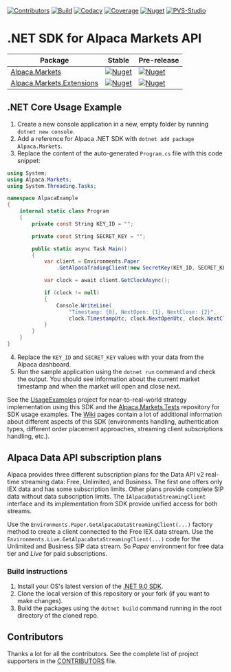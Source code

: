 [![Contributors](https://img.shields.io/github/all-contributors/alpacahq/alpaca-trade-api-csharp?logo=github)](https://github.com/alpacahq/alpaca-trade-api-csharp/blob/main/CONTRIBUTORS.md)
[![Build](https://github.com/alpacahq/alpaca-trade-api-csharp/actions/workflows/release.yml/badge.svg?branch=main)](https://github.com/alpacahq/alpaca-trade-api-csharp/actions)
[![Codacy](https://img.shields.io/codacy/grade/7659cd4379964ef190a1088aa879350a?logo=codacy)](https://app.codacy.com/gh/OlegRa/Alpaca.Markets/dashboard?utm_source=gh&utm_medium=referral&utm_content=&utm_campaign=Badge_grade)
[![Coverage](https://app.codacy.com/project/badge/Coverage/7659cd4379964ef190a1088aa879350a)](https://app.codacy.com/gh/OlegRa/Alpaca.Markets/dashboard?utm_source=gh&utm_medium=referral&utm_content=&utm_campaign=Badge_coverage)
[![Nuget](https://img.shields.io/nuget/dt/Alpaca.Markets?logo=NuGet)](https://www.nuget.org/stats/packages/Alpaca.Markets?groupby=Version)
[![PVS-Studio](https://img.shields.io/badge/PVS--Studio-0-blue?logo=opensourceinitiative&logoColor=white&logoWidth=16)](https://pvs-studio.com/pvs-studio/?utm_source=website&utm_medium=github&utm_campaign=open_source)

# .NET SDK for Alpaca Markets API

| Package | Stable | Pre-release |
| ------- | ------ | ----------- |
| [Alpaca.Markets](https://olegra.github.io/Alpaca.Markets/api/Alpaca.Markets.html) | [![Nuget](https://img.shields.io/nuget/v/Alpaca.Markets?logo=NuGet)](https://www.nuget.org/packages/Alpaca.Markets) | [![Nuget](https://img.shields.io/nuget/vpre/Alpaca.Markets?logo=NuGet)](https://www.nuget.org/packages/Alpaca.Markets/absoluteLatest) |
| [Alpaca.Markets.Extensions](https://olegra.github.io/Alpaca.Markets/api/Alpaca.Markets.Extensions.html) | [![Nuget](https://img.shields.io/nuget/v/Alpaca.Markets.Extensions?logo=NuGet)](https://www.nuget.org/packages/Alpaca.Markets.Extensions) | [![Nuget](https://img.shields.io/nuget/vpre/Alpaca.Markets.Extensions?logo=NuGet)](https://www.nuget.org/packages/Alpaca.Markets.Extensions/absoluteLatest) |

## .NET Core Usage Example

1.  Create a new console application in a new, empty folder by running `dotnet new console`.
2.  Add a reference for Alpaca .NET SDK with `dotnet add package Alpaca.Markets`.
3.  Replace the content of the auto-generated `Program.cs` file with this code snippet:
```cs
using System;
using Alpaca.Markets;
using System.Threading.Tasks;

namespace AlpacaExample
{
    internal static class Program
    {
        private const String KEY_ID = "";

        private const String SECRET_KEY = "";

        public static async Task Main()
        {
            var client = Environments.Paper
                .GetAlpacaTradingClient(new SecretKey(KEY_ID, SECRET_KEY));

            var clock = await client.GetClockAsync();

            if (clock != null)
            {
                Console.WriteLine(
                    "Timestamp: {0}, NextOpen: {1}, NextClose: {2}",
                    clock.TimestampUtc, clock.NextOpenUtc, clock.NextCloseUtc);
            }
        }
    }
}
```
4.  Replace the `KEY_ID` and `SECRET_KEY` values with your data from the Alpaca dashboard.
5.  Run the sample application using the `dotnet run` command and check the output. You should see information about the current market timestamp and when the market will open and close next.

See the [UsageExamples](../../tree/main/UsageExamples) project for near-to-real-world strategy implementation using this SDK and the [Alpaca.Markets.Tests](https://github.com/OlegRa/Alpaca.Markets.Tests) repository for SDK usage examples. The [Wiki](https://github.com/alpacahq/alpaca-trade-api-csharp/wiki) pages contain a lot of additional information about different aspects of this SDK (environments handling, authentication types, different order placement approaches, streaming client subscriptions handling, etc.).

## Alpaca Data API subscription plans

Alpaca provides three different subscription plans for the Data API v2 real-time streaming data: Free, Unlimited, and Business. The first one offers only IEX data and has some subscription limits. Other plans provide complete SIP data without data subscription limits. The `IAlpacaDataStreamingClient` interface and its implementation from SDK provide unified access for both streams.

Use the `Environments.Paper.GetAlpacaDataStreamingClient(...)` factory method to create a client connected to the Free IEX data stream. Use the `Environments.Live.GetAlpacaDataStreamingClient(...)` code for the Unlimited and Business SIP data stream. So _Paper_ environment for free data tier and _Live_ for paid subscriptions.

### Build instructions

1.  Install your OS's latest version of the [.NET 9.0 SDK](https://dotnet.microsoft.com/download).
2.  Clone the local version of this repository or your fork (if you want to make changes).
3.  Build the packages using the `dotnet build` command running in the root directory of the cloned repo.

## Contributors

Thanks a lot for all the contributors. See the complete list of project supporters in the [CONTRIBUTORS](https://github.com/alpacahq/alpaca-trade-api-csharp/blob/main/CONTRIBUTORS.md) file.
